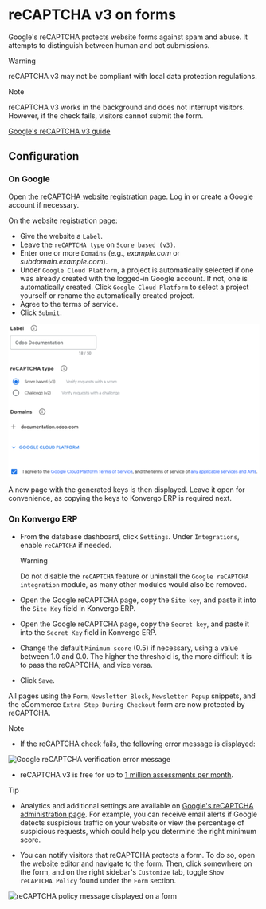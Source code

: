 # reCAPTCHA v3 on forms

Google's reCAPTCHA protects website forms against spam and abuse. It
attempts to distinguish between human and bot submissions.

> [!WARNING]
> reCAPTCHA v3 may not be compliant with local data protection
> regulations.

> [!NOTE]
> reCAPTCHA v3 works in the background and does not interrupt visitors.
> However, if the check fails, visitors cannot submit the form.

<div class="seealso">

[Google's reCAPTCHA v3
guide](https://developers.google.com/recaptcha/docs/v3)

</div>

## Configuration

### On Google

Open [the reCAPTCHA website registration
page](https://www.google.com/recaptcha/admin/create). Log in or create a
Google account if necessary.

On the website registration page:

- Give the website a `Label`.
- Leave the `reCAPTCHA type` on `Score based (v3)`.
- Enter one or more `Domains` (e.g., *example.com* or
  *subdomain.example.com*).
- Under `Google Cloud Platform`, a project is automatically selected if
  one was already created with the logged-in Google account. If not, one
  is automatically created. Click `Google Cloud Platform` to select a
  project yourself or rename the automatically created project.
- Agree to the terms of service.
- Click `Submit`.

![reCAPTCHA website registration example](recaptcha/recaptcha-google-configuration.png)

A new page with the generated keys is then displayed. Leave it open for
convenience, as copying the keys to Konvergo ERP is required next.

### On Konvergo ERP

- From the database dashboard, click `Settings`. Under `Integrations`,
  enable `reCAPTCHA` if needed.

  > [!WARNING]
  > Do not disable the `reCAPTCHA` feature or uninstall the
  > `Google reCAPTCHA
  > integration` module, as many other modules would also be removed.

- Open the Google reCAPTCHA page, copy the `Site key`, and paste it into
  the `Site Key` field in Konvergo ERP.

- Open the Google reCAPTCHA page, copy the `Secret key`, and paste it
  into the `Secret Key` field in Konvergo ERP.

- Change the default `Minimum score`
  (<span class="title-ref">0.5</span>) if necessary, using a value
  between <span class="title-ref">1.0</span> and
  <span class="title-ref">0.0</span>. The higher the threshold is, the
  more difficult it is to pass the reCAPTCHA, and vice versa.

- Click `Save`.

All pages using the `Form`, `Newsletter Block`, `Newsletter Popup`
snippets, and the eCommerce `Extra Step During Checkout` form are now
protected by reCAPTCHA.

> [!NOTE]
> - If the reCAPTCHA check fails, the following error message is
> displayed:
>
> ![Google reCAPTCHA verification error message](recaptcha/recaptcha-error.png)
>
> - reCAPTCHA v3 is free for up to [1 million assessments per
>   month](https://developers.google.com/recaptcha/docs/faq#are-there-any-qps-or-daily-limits-on-my-use-of-recaptcha).

> [!TIP]
> - Analytics and additional settings are available on [Google's
> reCAPTCHA administration
> page](https://www.google.com/recaptcha/admin/). For example, you can
> receive email alerts if Google detects suspicious traffic on your
> website or view the percentage of suspicious requests, which could
> help you determine the right minimum score.
>
> - You can notify visitors that reCAPTCHA protects a form. To do so,
>   open the website editor and navigate to the form. Then, click
>   somewhere on the form, and on the right sidebar's `Customize` tab,
>   toggle `Show reCAPTCHA Policy` found under the `Form` section.
>
> ![reCAPTCHA policy message displayed on a form](recaptcha/recaptcha-policy.png)
